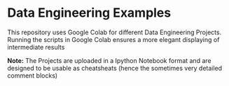 # Data Engineering Examples
This repository uses Google Colab for different Data Engineering Projects. Running the scripts in Google Colab ensures a more elegant displaying of intermediate results

**Note:** The Projects are uploaded in a Ipython Notebook format and are designed to be usable as cheatsheats (hence the sometimes very detailed comment blocks)

